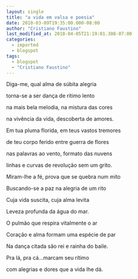 ```yaml
---
layout: single
title: "a vida em valsa e poesia"
date: 2010-03-09T19:35:00.000-08:00
author: "Cristiano Faustino"
last_modified_at: 2010-04-05T21:19:01.308-07:00
categories:
  - imported
  - blogspot
tags:
  - blogspot
  - "Cristiano Faustino"
---
```


Diga-me, qual alma de súbita alegria

torna-se a ser dança de ritimo lento

na mais bela melodia, na mistura das cores

na vivência da vida, descoberta de amores.



Em tua pluma florida, em teus vastos tremores

de teu corpo ferido entre guerra de flores

nas palavras ao vento, formato das nuvens

linhas e curvas de revolução sem um grito.



Miram-lhe a fé, prova que se quebra num mito

Buscando-se a paz na alegria de um rito

Cuja vida suscita, cuja alma levita

Leveza profunda da água do mar.



O pulmão que respira vitalmente o ar

Coração e alma formam uma espécie de par

Na dança citada são rei e rainha do baile.

Pra lá, pra cá...marcam seu rítimo

com alegrias e dores que a vida lhe dá.